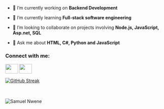 - 🔭 I’m currently working on **Backend Development**

- 🌱 I’m currently learning **Full-stack software engineering**

- 👯 I’m looking to collaborate on projects involving **Node.js, JavaScript, Asp.net, SQL**

- 💬 Ask me about **HTML, C#, Python and JavaScript**


</p>

<!--
**Sammywens/Sammywens** is a ✨ _special_ ✨ repository because its `README.md` (this file) appears on your GitHub profile.

Here are some ideas to get you started:

- 🔭 I’m currently working on Back-End Engineering
- 🌱 I’m currently learning Asp.net core 
- 👯 I’m looking to collaborate on C# or any Other OOPL based Projects
- 🤔 I’m looking for help with Cloud DevOps 
- 💬 Ask me about Python, JavaScript
- 📫 How to reach me: 
- ⚡ Fun fact: 
-->

<h3 align="left">Connect with me:</h3>
<p align="left">

<a href="https://www.https://www.linkedin.com/in/samuel-nwene//" target="blank"><img align="center" src="https://cdn.jsdelivr.net/npm/simple-icons@3.0.1/icons/linkedin.svg" alt="" height="30" width="40" /></a>
<a href="https://instagram.com/sammy.wens?igshid=MDM4ZDc5MmU=" target="blank"><img align="center" src="https://cdn.jsdelivr.net/npm/simple-icons@3.0.1/icons/instagram.svg" alt="" height="30" width="40" /></a>
</p>

[![GitHub Streak](http://github-readme-streak-stats.herokuapp.com?user=Sammywens&theme=blood-dark&date_format=M%20j%5B%2C%20Y%5D&mode=weekly)](https://git.io/streak-stats)
<br>
<br>
<br>

<img src="https://github-profile-summary-cards.vercel.app/api/cards/profile-details?username=SamuelNwene&theme=radical" alt="Samuel Nwene">

